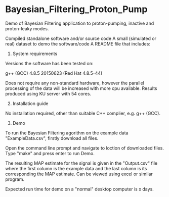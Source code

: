 # Bayesian_Filtering_Proton_Pump
Demo of Bayesian Filtering application to proton-pumping, inactive and proton-leaky modes.


Compiled standalone software and/or source code
A small (simulated or real) dataset to demo the software/code
A README file that includes:
1. System requirements
  
  Versions the software has been tested on:
  
  g++ (GCC) 4.8.5 20150623 (Red Hat 4.8.5-44)

  Does not require any non-standard hardware, however the parallel processing of the data will be increased with more cpu available. Results produced using KU server with 54 cores.

2. Installation guide

  No installation required, other than suitable C++ complier, e.g. g++ (GCC).

3. Demo

  To run the Bayesian Filtering agorithm on the example data "ExampleData.csv", firstly download all files. 

  Open the command line prompt and navigate to loction of downloaded files.
  Type "make" and press enter to run Demo.

  The resulting MAP estimate for the signal is given in the "Output.csv" file where the first column is the example data and the last column is its corresponding the MAP estimate. Can be viewed using excel or similar program.

  Expected run time for demo on a "normal" desktop computer is x days.
